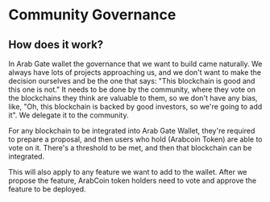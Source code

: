 # Community Governance

## How does it work?

In Arab Gate wallet the governance that we want to build came naturally. We always have lots of projects approaching us, and we don't want to make the decision ourselves and be the one that says: "This blockchain is good and this one is not." It needs to be done by the community, where they vote on the blockchains they think are valuable to them, so we don't have any bias, like, "Oh, this blockchain is backed by good investors, so we're going to add it". We delegate it to the community.

For any blockchain to be integrated into Arab Gate Wallet, they're required to prepare a proposal, and then users who hold (Arabcoin Token) are able to vote on it. There's a threshold to be met, and then that blockchain can be integrated.

This will also apply to any feature we want to add to the wallet. After we propose the feature, ArabCoin token holders need to vote and approve the feature to be deployed.
